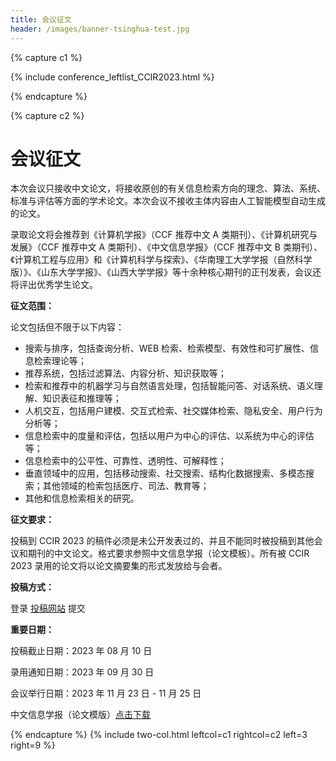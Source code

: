 ```yaml
---
title: 会议征文
header: /images/banner-tsinghua-test.jpg
---
```


{% capture c1 %}

{% include conference_leftlist_CCIR2023.html %}

{% endcapture %}

{% capture c2 %}

# <i class="fas fa-feather-alt"></i>会议征文

<p></p>

本次会议只接收中文论文，将接收原创的有关信息检索方向的理念、算法、系统、标准与评估等方面的学术论文。本次会议不接收主体内容由人工智能模型自动生成的论文。

录取论文将会推荐到《计算机学报》（CCF 推荐中文 A 类期刊）、《计算机研究与发展》（CCF 推荐中文 A 类期刊）、《中文信息学报》（CCF 推荐中文 B 类期刊）、《计算机工程与应用》和《计算机科学与探索》、《华南理工大学学报（自然科学版）》、《山东大学学报》、《山西大学学报》等十余种核心期刊的正刊发表，会议还将评出优秀学生论文。

**征文范围：**

论文包括但不限于以下内容：

- 搜索与排序，包括查询分析、WEB 检索、检索模型、有效性和可扩展性、信息检索理论等；
- 推荐系统，包括过滤算法、内容分析、知识获取等；
- 检索和推荐中的机器学习与自然语言处理，包括智能问答、对话系统、语义理解、知识表征和推理等；
- 人机交互，包括用户建模、交互式检索、社交媒体检索、隐私安全、用户行为分析等；
- 信息检索中的度量和评估，包括以用户为中心的评估、以系统为中心的评估等；
- 信息检索中的公平性、可靠性、透明性、可解释性；
- 垂直领域中的应用，包括移动搜索、社交搜索、结构化数据搜索、多模态搜索；其他领域的检索包括医疗、司法、教育等；
- 其他和信息检索相关的研究。

**征文要求：**

投稿到 CCIR 2023 的稿件必须是未公开发表过的、并且不能同时被投稿到其他会议和期刊的中文论文。格式要求参照中文信息学报（论文模板）。所有被 CCIR 2023 录用的论文将以论文摘要集的形式发放给与会者。

**投稿方式：**

登录 <a href="https://easychair.org/conferences/?conf=ccir2023">投稿网站</a> 提交

**重要日期：**

投稿截止日期：2023 年 08 月 10 日

录用通知日期：2023 年 09 月 30 日

会议举行日期：2023 年 11 月 23 日 - 11 月 25 日

中文信息学报（论文模版）<a href="http://jcip.cipsc.org.cn/CN/item/downloadFile.do?id=79">点击下载</a>

{% endcapture %}
{% include two-col.html leftcol=c1 rightcol=c2 left=3 right=9 %}
